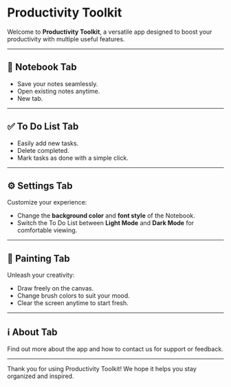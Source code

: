 # Productivity Toolkit

Welcome to **Productivity Toolkit**, a versatile app designed to boost your productivity with multiple useful features.

---

## 📒 Notebook Tab
- Save your notes seamlessly.
- Open existing notes anytime.
- New tab.

---

## ✅ To Do List Tab
- Easily add new tasks.
- Delete completed.
- Mark tasks as done with a simple click.

---

## ⚙️ Settings Tab
Customize your experience:
- Change the **background color** and **font style** of the Notebook.
- Switch the To Do List between **Light Mode** and **Dark Mode** for comfortable viewing.

---

## 🎨 Painting Tab
Unleash your creativity:
- Draw freely on the canvas.
- Change brush colors to suit your mood.
- Clear the screen anytime to start fresh.

---

## ℹ️ About Tab
Find out more about the app and how to contact us for support or feedback.

---

Thank you for using Productivity Toolkit! We hope it helps you stay organized and inspired.


